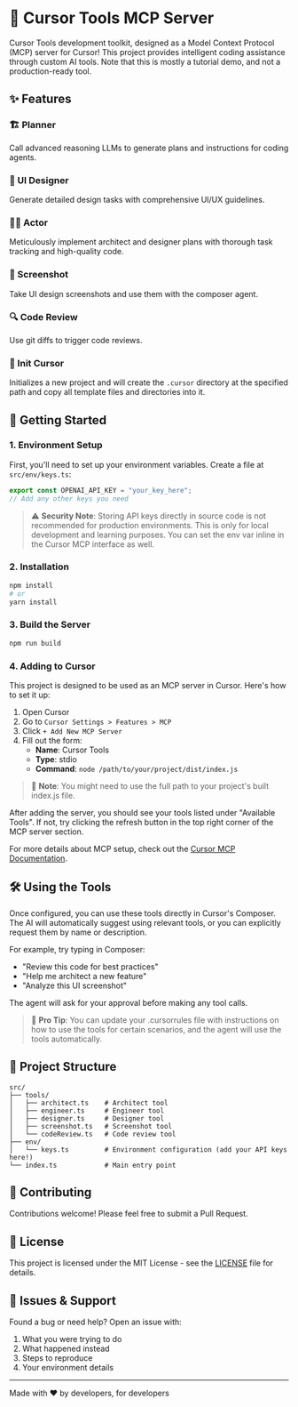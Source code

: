 # 🤖 Cursor Tools MCP Server

Cursor Tools development toolkit, designed as a Model Context Protocol (MCP) server for Cursor! This project provides intelligent coding assistance through custom AI tools. Note that this is mostly a tutorial demo, and not a production-ready tool.

## ✨ Features

### 🏗️ Planner

Call advanced reasoning LLMs to generate plans and instructions for coding agents.

### 🎨 UI Designer

Generate detailed design tasks with comprehensive UI/UX guidelines.

### 👨‍💻 Actor

Meticulously implement architect and designer plans with thorough task tracking and high-quality code.

### 📸 Screenshot

Take UI design screenshots and use them with the composer agent.

### 🔍 Code Review

Use git diffs to trigger code reviews.

### 🚀 Init Cursor 

Initializes a new project and will create the `.cursor` directory at the specified path and copy all template files and directories into it.

## 🚀 Getting Started

### 1. Environment Setup

First, you'll need to set up your environment variables. Create a file at `src/env/keys.ts`:

```typescript
export const OPENAI_API_KEY = "your_key_here";
// Add any other keys you need
```

> ⚠️ **Security Note**: Storing API keys directly in source code is not recommended for production environments. This is only for local development and learning purposes. You can set the env var inline in the Cursor MCP interface as well.

### 2. Installation

```bash
npm install
# or
yarn install
```

### 3. Build the Server

```bash
npm run build
```

### 4. Adding to Cursor

This project is designed to be used as an MCP server in Cursor. Here's how to set it up:

1. Open Cursor
2. Go to `Cursor Settings > Features > MCP`
3. Click `+ Add New MCP Server`
4. Fill out the form:
   - **Name**: Cursor Tools
   - **Type**: stdio
   - **Command**: `node /path/to/your/project/dist/index.js`

> 📘 **Note**: You might need to use the full path to your project's built index.js file.

After adding the server, you should see your tools listed under "Available Tools". If not, try clicking the refresh button in the top right corner of the MCP server section.

For more details about MCP setup, check out the [Cursor MCP Documentation](https://docs.cursor.com/advanced/model-context-protocol).

## 🛠️ Using the Tools

Once configured, you can use these tools directly in Cursor's Composer. The AI will automatically suggest using relevant tools, or you can explicitly request them by name or description.

For example, try typing in Composer:

- "Review this code for best practices"
- "Help me architect a new feature"
- "Analyze this UI screenshot"

The agent will ask for your approval before making any tool calls.

> 📘 **Pro Tip**: You can update your .cursorrules file with instructions on how to use the tools for certain scenarios, and the agent will use the tools automatically.

## 📁 Project Structure

```
src/
├── tools/
│   ├── architect.ts    # Architect tool
│   ├── engineer.ts     # Engineer tool
│   ├── designer.ts     # Designer tool
│   ├── screenshot.ts   # Screenshot tool
│   └── codeReview.ts   # Code review tool
├── env/
│   └── keys.ts         # Environment configuration (add your API keys here!)
└── index.ts            # Main entry point
```

## 🤝 Contributing

Contributions welcome! Please feel free to submit a Pull Request.

## 📝 License

This project is licensed under the MIT License - see the [LICENSE](LICENSE) file for details.

## 🐛 Issues & Support

Found a bug or need help? Open an issue with:

1. What you were trying to do
2. What happened instead
3. Steps to reproduce
4. Your environment details

---

Made with ❤️ by developers, for developers
